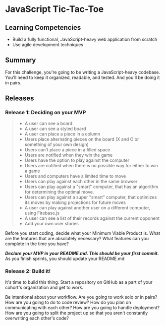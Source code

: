 # JavaScript Tic-Tac-Toe

## Learning Competencies

* Build a fully functional, JavaScript-heavy web application from scratch
* Use agile development techniques

## Summary
For this challenge, you're going to be writing a JavaScript-heavy codebase. 
You'll need to keep it organized, readable, and tested. And you'll be doing 
it in pairs.


## Releases
### Release 1: Deciding on your MVP

> * A user can see a board
> * A user can see a styled board
> * A user can place a piece in a column
> * Users place alternating pieces on the board (X and O or something of your own design)
> * Users can't place a piece in a filled space
> * Users are notified when they win the game
> * Users have the option to play against the computer
> * Users are notified when there is no possible way for either to win a game
> * Users and computers have a limited time to move
> * Users can play against each other in the same browser
> * Users can play against a "smart" computer, that has an algorithm for determining the optimal move.
> * Users can play against a super "smart" computer, that optimizes its moves by making projections for future moves
> * A user can play against another user on a different computer, using Firebase.js
> * A user can see a list of their records against the current opponent
> * Add your own user stories

Before you start coding, decide what your Minimum Viable Product is. What are the features that are absolutely necessary? 
What features can you complete in the time you have?

***Declare your MVP in your README.md. This should be your first commit.*** As you finish sprints, you should update your README.md

### Release 2: Build it!

It's time to build this thing. Start a repository on GitHub as a part of your cohort's organization and get to work.

Be intentional about your workflow. Are you going to work solo or in pairs? How
are you going to do to code review? How do you plan on communicating with each
other? How are you going to handle deployment? How are you going to split the
project up so that you aren't constantly overwriting each other's code?
